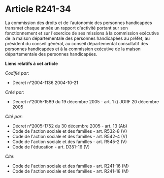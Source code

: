 # Article R241-34

La commission des droits et de l'autonomie des personnes handicapées transmet chaque année un rapport d'activité portant sur
son fonctionnement et sur l'exercice de ses missions à la commission exécutive de la maison départementale des personnes
handicapées au préfet, au président du conseil général, au conseil départemental consultatif des personnes handicapées et à
la commission exécutive de la maison départementale des personnes handicapées.

**Liens relatifs à cet article**

_Codifié par_:

  - Décret n°2004-1136 2004-10-21

_Créé par_:

  - Décret n°2005-1589 du 19 décembre 2005 - art. 1 () JORF 20 décembre 2005

_Cité par_:

  - Décret n°2005-1752 du 30 décembre 2005 - art. 13 (Ab)
  - Code de l'action sociale et des familles - art. R532-8 (V)
  - Code de l'action sociale et des familles - art. R542-4 (V)
  - Code de l'action sociale et des familles - art. R545-2 (V)
  - Code de l'éducation - art. D351-16 (V)

_Cite_:

  - Code de l'action sociale et des familles - art. R241-16 (M)
  - Code de l'action sociale et des familles - art. R241-18 (M)
